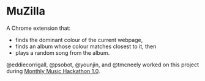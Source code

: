 # MuZilla

A Chrome extension that:
- finds the dominant colour of the current webpage,
- finds an album whose colour matches closest to it, then
- plays a random song from the album.

@eddiecorrigall, @psobot, @younjin, and @tmcneely worked on this project during [Monthly Music Hackathon 1.0](http://www.meetup.com/Monthly-Music-Hackathon-TORONTO/).
